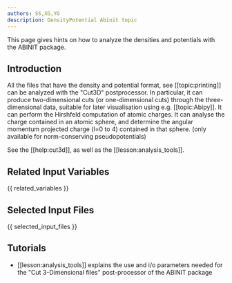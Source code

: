 ```yaml
---
authors: SS,XG,YG
description: DensityPotential Abinit topic
---
```


This page gives hints on how to analyze the densities and potentials with the ABINIT package.

## Introduction

All the files that have the density and potential format, see
[[topic:printing]] can be analyzed with the "Cut3D" postprocessor. In
particular, it can produce two-dimensional cuts (or one-dimensional cuts)
through the three-dimensional data, suitable for later visualisation using
e.g. [[topic:Abipy]]. It can perform the Hirshfeld computation of atomic
charges. It can analyse the charge contained in an atomic sphere, and
determine the angular momentum projected charge (l=0 to 4) contained in that
sphere. (only available for norm-conserving pseudopotentials)

See the [[help:cut3d]], as well as the [[lesson:analysis_tools]].

## Related Input Variables

{{ related_variables }}

## Selected Input Files

{{ selected_input_files }}

## Tutorials

* [[lesson:analysis_tools]] explains the use and i/o parameters needed for the "Cut 3-Dimensional files" post-processor of the ABINIT package

